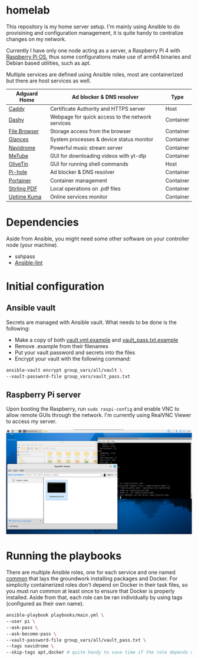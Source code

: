 # homelab

This repository is my home server setup. I'm mainly using Ansible to do provisining and configuration management, it is quite handy to centralize changes on my network.

Currently I have only one node acting as a server, a Raspberry Pi 4 with [Raspberry Pi OS](https://www.raspberrypi.com/software/), thus some configurations make use of arm64 binaries and Debian based utilities, such as apt.

Multiple services are defined using Ansible roles, most are containerized but there are host services as well.

| Adguard Home | Ad blocker & DNS resolver                        | Type      |
|--------------|--------------------------------------------------|-----------|
| [Caddy](docs/caddy.md)        | Certificate Authority and HTTPS server           | Host      |
| [Dashy](docs/dashy.md)        | Webpage for quick access to the network services | Container |
| [File Browser](docs/file-browser.md) | Storage access from the browser                     | Container |
| [Glances](docs/glances.md)      | System processes & device status monitor         | Container |
| [Navidrome](docs/navidrome.md)    | Powerful music stream server                     | Container |
| [MeTube](docs/metube.md)       | GUI for downloading videos with yt-dlp           | Container |
| [OliveTin](docs/olivetin.md)     | GUI for running shell commands                   | Host      |
| [Pi-hole](docs/pihole.md)      | Ad blocker & DNS resolver                        | Container |
| [Portainer](docs/portainer.md)    | Container management                             | Container |
| [Stirling PDF](docs/stirling-pdf.md) | Local operations on .pdf files                   | Container |
| [Uptime Kuma](docs/uptime-kuma.md)  | Online services monitor                          | Container |

# Dependencies

Aside from Ansible, you might need some other software on your controller node (your machine).

- sshpass
- [Ansible-lint](https://ansible.readthedocs.io/projects/lint/installing/#installing-the-latest-version)


# Initial configuration

## Ansible vault

Secrets are managed with Ansible vault. What needs to be done is the following:

- Make a copy of both [vault.yml.example](group_vars/all/vault.yml.example) and [vault_pass.txt.example](group_vars/all/vault_pass.txt.example)
- Remove .example from their filenames
- Put your vault password and secrets into the files
- Encrypt your vault with the following command:

```bash
ansible-vault encrypt group_vars/all/vault \
--vault-password-file group_vars/vault_pass.txt
``` 

## Raspberry Pi server

Upon booting the Raspberry, run ```sudo raspi-config``` and enable VNC to allow remote GUIs through the network. I'm currently using RealVNC Viewer to access my server.

![RealVNC Viewer](docs/images/vnc-viewer.png)

# Running the playbooks

There are multiple Ansible roles, one for each service and one named [common](/roles/common/tasks/main.yml) that lays the groundwork installing packages and Docker. For simplicity containerized roles don't depend on Docker in their task files, so you must run common at least once to ensure that Docker is properly installed. Aside from that, each role can be ran individually by using tags (configured as their own name).

```bash
ansible-playbook playbooks/main.yml \
--user pi \
--ask-pass \
--ask-become-pass \
--vault-password-file group_vars/all/vault_pass.txt \
--tags navidrome \
--skip-tags apt,docker # quite handy to save time if the role depends on common
```
